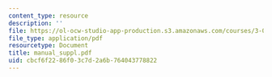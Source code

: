 ```yaml
---
content_type: resource
description: ''
file: https://ol-ocw-studio-app-production.s3.amazonaws.com/courses/3-094-materials-in-human-experience-spring-2004/cbcf6f2286f03c7d2a6b764043778822_manual_suppl.pdf
file_type: application/pdf
resourcetype: Document
title: manual_suppl.pdf
uid: cbcf6f22-86f0-3c7d-2a6b-764043778822
---
```

